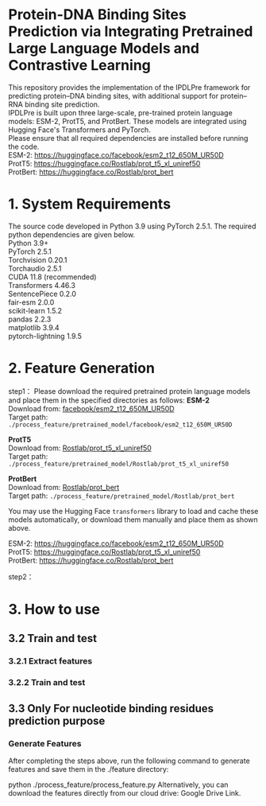 # Protein-DNA Binding Sites Prediction via Integrating Pretrained Large Language Models and Contrastive Learning
This repository provides the implementation of the IPDLPre framework for predicting protein–DNA binding sites, with additional support for protein–RNA binding site prediction.  
IPDLPre is built upon three large-scale, pre-trained protein language models: ESM-2, ProtT5, and ProtBert. These models are integrated using Hugging Face's Transformers and PyTorch.  
Please ensure that all required dependencies are installed before running the code.   
ESM-2: https://huggingface.co/facebook/esm2_t12_650M_UR50D  
ProtT5: https://huggingface.co/Rostlab/prot_t5_xl_uniref50  
ProtBert: https://huggingface.co/Rostlab/prot_bert  

# 1. System Requirements  
The source code developed in Python 3.9 using PyTorch 2.5.1. The required python dependencies are given below.  
Python 3.9+  
PyTorch 2.5.1  
Torchvision 0.20.1  
Torchaudio 2.5.1  
CUDA 11.8 (recommended)  
Transformers 4.46.3  
SentencePiece 0.2.0  
fair-esm 2.0.0  
scikit-learn 1.5.2  
pandas 2.2.3  
matplotlib 3.9.4  
pytorch-lightning 1.9.5  

# 2. Feature Generation  
step1： Please download the required pretrained protein language models and place them in the specified directories as follows:
**ESM-2**  
Download from: [facebook/esm2_t12_650M_UR50D](https://huggingface.co/facebook/esm2_t12_650M_UR50D)  
Target path: `./process_feature/pretrained_model/facebook/esm2_t12_650M_UR50D`

**ProtT5**  
Download from: [Rostlab/prot_t5_xl_uniref50](https://huggingface.co/Rostlab/prot_t5_xl_uniref50)  
Target path: `./process_feature/pretrained_model/Rostlab/prot_t5_xl_uniref50`

**ProtBert**  
Download from: [Rostlab/prot_bert](https://huggingface.co/Rostlab/prot_bert)  
Target path: `./process_feature/pretrained_model/Rostlab/prot_bert`

You may use the Hugging Face `transformers` library to load and cache these models automatically, or download them manually and place them as shown above.


ESM-2: https://huggingface.co/facebook/esm2_t12_650M_UR50D  
ProtT5: https://huggingface.co/Rostlab/prot_t5_xl_uniref50  
ProtBert: https://huggingface.co/Rostlab/prot_bert  

step2：  

# 3. How to use

## 3.2 Train and test

### 3.2.1 Extract features

### 3.2.2 Train and test

## 3.3 Only For nucleotide binding residues prediction purpose

### Generate Features

After completing the steps above, run the following command to generate features and save them in the ./feature directory:

python ./process_feature/process_feature.py
Alternatively, you can download the features directly from our cloud drive: Google Drive Link.
